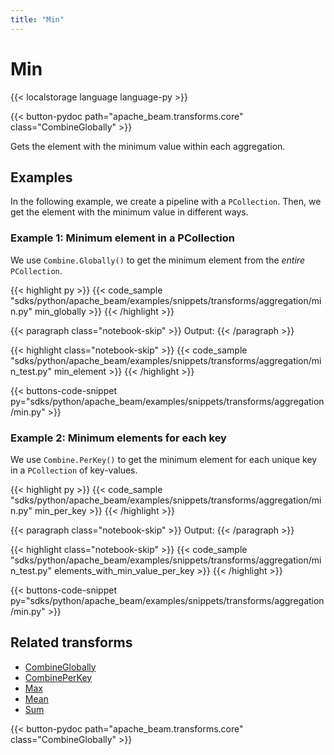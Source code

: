 ```yaml
---
title: "Min"
---
```

<!--
Licensed under the Apache License, Version 2.0 (the "License");
you may not use this file except in compliance with the License.
You may obtain a copy of the License at

http://www.apache.org/licenses/LICENSE-2.0

Unless required by applicable law or agreed to in writing, software
distributed under the License is distributed on an "AS IS" BASIS,
WITHOUT WARRANTIES OR CONDITIONS OF ANY KIND, either express or implied.
See the License for the specific language governing permissions and
limitations under the License.
-->

# Min

{{< localstorage language language-py >}}

{{< button-pydoc path="apache_beam.transforms.core" class="CombineGlobally" >}}

Gets the element with the minimum value within each aggregation.

## Examples

In the following example, we create a pipeline with a `PCollection`.
Then, we get the element with the minimum value in different ways.

### Example 1: Minimum element in a PCollection

We use `Combine.Globally()` to get the minimum element from the *entire* `PCollection`.

{{< highlight py >}}
{{< code_sample "sdks/python/apache_beam/examples/snippets/transforms/aggregation/min.py" min_globally >}}
{{< /highlight >}}

{{< paragraph class="notebook-skip" >}}
Output:
{{< /paragraph >}}

{{< highlight class="notebook-skip" >}}
{{< code_sample "sdks/python/apache_beam/examples/snippets/transforms/aggregation/min_test.py" min_element >}}
{{< /highlight >}}

{{< buttons-code-snippet
  py="sdks/python/apache_beam/examples/snippets/transforms/aggregation/min.py" >}}

### Example 2: Minimum elements for each key

We use `Combine.PerKey()` to get the minimum element for each unique key in a `PCollection` of key-values.

{{< highlight py >}}
{{< code_sample "sdks/python/apache_beam/examples/snippets/transforms/aggregation/min.py" min_per_key >}}
{{< /highlight >}}

{{< paragraph class="notebook-skip" >}}
Output:
{{< /paragraph >}}

{{< highlight class="notebook-skip" >}}
{{< code_sample "sdks/python/apache_beam/examples/snippets/transforms/aggregation/min_test.py" elements_with_min_value_per_key >}}
{{< /highlight >}}

{{< buttons-code-snippet
  py="sdks/python/apache_beam/examples/snippets/transforms/aggregation/min.py" >}}

## Related transforms

* [CombineGlobally](/documentation/transforms/python/aggregation/combineglobally)
* [CombinePerKey](/documentation/transforms/python/aggregation/combineperkey)
* [Max](/documentation/transforms/python/aggregation/max)
* [Mean](/documentation/transforms/python/aggregation/mean)
* [Sum](/documentation/transforms/python/aggregation/sum)

{{< button-pydoc path="apache_beam.transforms.core" class="CombineGlobally" >}}
